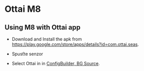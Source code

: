 # Ottai M8


## Using M8 with Ottai app

-   Download and Install the apk from <https://play.google.com/store/apps/details?id=com.ottai.seas>.

-   Spusťte senzor

- Select Ottai in in [ConfigBuilder, BG Source](#Config-Builder-bg-source).

